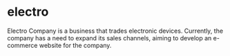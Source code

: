 # electro
Electro Company is a business that trades electronic devices. Currently, the company has a need to expand its sales channels, aiming to develop an e-commerce website for the company.
